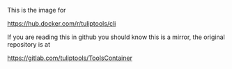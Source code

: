 This is the image for

https://hub.docker.com/r/tuliptools/cli

If you are reading this in github you should know this is a mirror,
the original repository is at

https://gitlab.com/tuliptools/ToolsContainer
